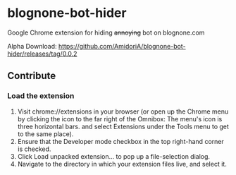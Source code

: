 # blognone-bot-hider
Google Chrome extension for hiding ~~annoying~~ bot on blognone.com

Alpha Download: https://github.com/AmidoriA/blognone-bot-hider/releases/tag/0.0.2

## Contribute
### Load the extension
1. Visit chrome://extensions in your browser (or open up the Chrome menu by clicking the icon to the far right of the Omnibox:  The menu's icon is three horizontal bars. and select Extensions under the Tools menu to get to the same place).
2. Ensure that the Developer mode checkbox in the top right-hand corner is checked.
3. Click Load unpacked extension… to pop up a file-selection dialog.
4. Navigate to the directory in which your extension files live, and select it.
